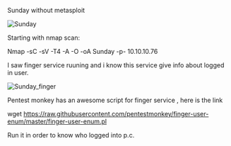 Sunday without metasploit

![Sunday](https://user-images.githubusercontent.com/55708909/91526264-db8e9000-e920-11ea-8de4-c2507f4099ee.png)


Starting with nmap scan:

Nmap -sC -sV -T4 -A -O -oA Sunday -p- 10.10.10.76


I saw finger service ruuning and i know this service give info about logged in user.

![Sunday_finger](https://user-images.githubusercontent.com/55708909/91526816-1b09ac00-e922-11ea-8178-b6a72a650e6a.png)

Pentest monkey has an awesome script for finger service , here is the  link

wget https://raw.githubusercontent.com/pentestmonkey/finger-user-enum/master/finger-user-enum.pl

Run it in order to know who logged into p.c.

